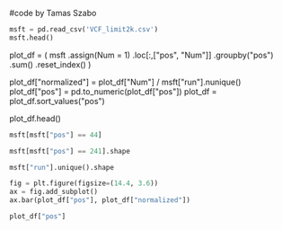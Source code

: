 #code by Tamas Szabo
```python
msft = pd.read_csv('VCF_limit2k.csv')
msft.head()
```



plot_df = (
msft
 .assign(Num = 1)
 .loc[:,["pos", "Num"]]
 .groupby("pos")
 .sum()
 .reset_index()
)

plot_df["normalized"] = plot_df["Num"] / msft["run"].nunique()
plot_df["pos"] = pd.to_numeric(plot_df["pos"])
plot_df = plot_df.sort_values("pos")

plot_df.head()

```python
msft[msft["pos"] == 44]
```

```python
msft[msft["pos"] == 241].shape
```


```python
msft["run"].unique().shape
```

```python
fig = plt.figure(figsize=(14.4, 3.6))
ax = fig.add_subplot()
ax.bar(plot_df["pos"], plot_df["normalized"])
```

```python
plot_df["pos"]
```

```python

```
